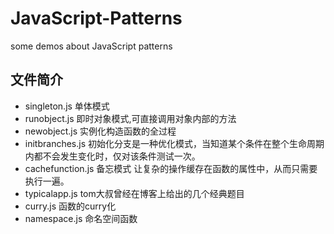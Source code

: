 JavaScript-Patterns
===================

some demos about JavaScript patterns

## 文件简介
* singleton.js  单体模式
* runobject.js  即时对象模式,可直接调用对象内部的方法
* newobject.js  实例化构造函数的全过程
* initbranches.js  初始化分支是一种优化模式，当知道某个条件在整个生命周期内都不会发生变化时，仅对该条件测试一次。
* cachefunction.js  备忘模式 让复杂的操作缓存在函数的属性中，从而只需要执行一遍。
* typicalapp.js  tom大叔曾经在博客上给出的几个经典题目
* curry.js  函数的curry化
* namespace.js  命名空间函数